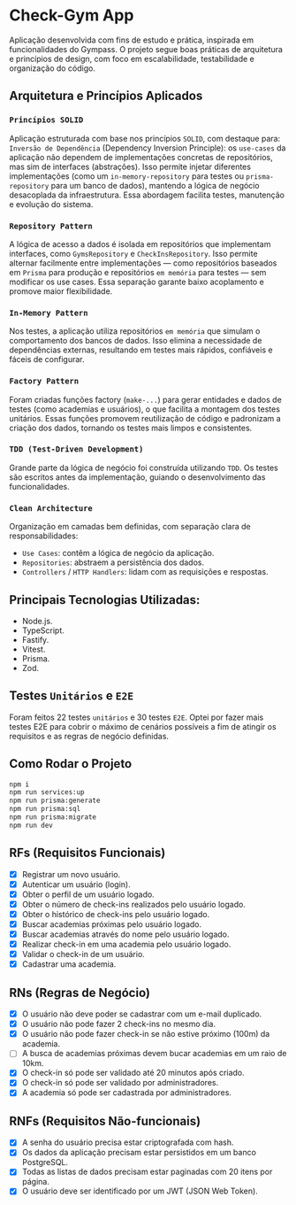 # Check-Gym App

Aplicação desenvolvida com fins de estudo e prática, inspirada em funcionalidades do Gympass. O projeto segue boas práticas de arquitetura e princípios de design, com foco em escalabilidade, testabilidade e organização do código.

## Arquitetura e Princípios Aplicados
### `Princípios SOLID`
Aplicação estruturada com base nos princípios `SOLID`, com destaque para:
`Inversão de Dependência` (Dependency Inversion Principle): os `use-cases` da aplicação não dependem de implementações concretas de repositórios, mas sim de interfaces (abstrações). Isso permite injetar diferentes implementações (como um `in-memory-repository` para testes ou `prisma-repository` para um banco de dados), mantendo a lógica de negócio desacoplada da infraestrutura. Essa abordagem facilita testes, manutenção e evolução do sistema.

### `Repository Pattern`
A lógica de acesso a dados é isolada em repositórios que implementam interfaces, como `GymsRepository` e `CheckInsRepository`. Isso permite alternar facilmente entre implementações — como repositórios baseados em `Prisma` para produção e repositórios `em memória` para testes — sem modificar os use cases. Essa separação garante baixo acoplamento e promove maior flexibilidade.

### `In-Memory Pattern`
Nos testes, a aplicação utiliza repositórios `em memória` que simulam o comportamento dos bancos de dados. Isso elimina a necessidade de dependências externas, resultando em testes mais rápidos, confiáveis e fáceis de configurar. 

### `Factory Pattern`
Foram criadas funções factory (`make-...`) para gerar entidades e dados de testes (como academias e usuários), o que facilita a montagem dos testes unitários. Essas funções promovem reutilização de código e padronizam a criação dos dados, tornando os testes mais limpos e consistentes.

### `TDD (Test-Driven Development)`
Grande parte da lógica de negócio foi construída utilizando `TDD`. Os testes são escritos antes da implementação, guiando o desenvolvimento das funcionalidades.

### `Clean Architecture`
Organização em camadas bem definidas, com separação clara de responsabilidades:
- `Use Cases`: contêm a lógica de negócio da aplicação.
- `Repositories`: abstraem a persistência dos dados.
- `Controllers` / `HTTP Handlers`: lidam com as requisições e respostas.


## Principais Tecnologias Utilizadas:

- Node.js.
- TypeScript.
- Fastify.
- Vitest.
- Prisma.
- Zod.

## Testes `Unitários` e `E2E`

Foram feitos 22 testes `unitários` e 30 testes `E2E`. Optei por fazer mais testes E2E para cobrir o máximo de cenários possíveis a fim de atingir os requisitos e as regras de negócio definidas.

## Como Rodar o Projeto

```bash
npm i
npm run services:up
npm run prisma:generate
npm run prisma:sql
npm run prisma:migrate
npm run dev
```

## RFs (Requisitos Funcionais)

- [x] Registrar um novo usuário.
- [x] Autenticar um usuário (login).
- [x] Obter o perfil de um usuário logado.
- [x] Obter o número de check-ins realizados pelo usuário logado.
- [x] Obter o histórico de check-ins pelo usuário logado.
- [x] Buscar academias próximas pelo usuário logado.
- [x] Buscar academias através do nome pelo usuário logado.
- [x] Realizar check-in em uma academia pelo usuário logado.
- [x] Validar o check-in de um usuário.
- [x] Cadastrar uma academia.

## RNs (Regras de Negócio)

- [x] O usuário não deve poder se cadastrar com um e-mail duplicado.
- [x] O usuário não pode fazer 2 check-ins no mesmo dia.
- [x] O usuário não pode fazer check-in se não estive próximo (100m) da academia.
- [ ] A busca de academias próximas devem bucar academias em um raio de 10km.
- [x] O check-in só pode ser validado até 20 minutos após criado.
- [x] O check-in só pode ser validado por administradores.
- [x] A academia só pode ser cadastrada por administradores.

## RNFs (Requisitos Não-funcionais)

- [x] A senha do usuário precisa estar criptografada com hash.
- [x] Os dados da aplicação precisam estar persistidos em um banco PostgreSQL.
- [x] Todas as listas de dados precisam estar paginadas com 20 itens por página.
- [x] O usuário deve ser identificado por um JWT (JSON Web Token).
